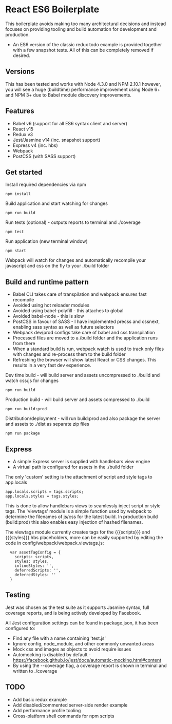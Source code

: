 
# React ES6 Boilerplate

This boilerplate avoids making too many architectural decisions and instead focuses on providing tooling and build automation for development and production.

- An ES6 version of the classic redux todo example is provided together with a few snapshot tests. All of this can be completely removed if desired.

## Versions

This has been tested and works with Node 4.3.0 and NPM 2.10.1 however, you will see a huge (buildtime) performance improvement using Node 6+ and NPM 3+ due to Babel module discovery improvements.


## Features

 - Babel v6 (support for all ES6 syntax client and server)
 - React v15
 - Redux v3
 - Jest/Jasmine v14 (inc. snapshot support)
 - Express v4 (inc. hbs)
 - Webpack
 - PostCSS (with SASS support)


## Get started

Install required dependencies via npm 
```
npm install
```
Build application and start watching for changes
```
npm run build
```
Run tests (optional) - outputs reports to terminal and ./coverage 
```
npm test
```
Run application (new terminal window)
```
npm start 
```

Webpack will watch for changes and automatically recompile your javascript and css on the fly to your ./build folder


## Build and runtime pattern

- Babel CLI takes care of transpilation and webpack ensures fast recompile 
- Avoided using hot reloader modules
- Avoided using babel-polyfill - this attaches to global
- Avoided babel-node - this is slow 
- PostCSS in favour of SASS - I have implemented precss and cssnext, enabling sass syntax as well as future selectors
- Webpack dev/prod configs take care of babel and css transpilation 
- Processed files are moved to a <root>/build folder and the application runs from there
- When a standard build is run, webpack watch is used to track only files with changes and re-process them to the build folder
- Refreshing the browser will show latest React or CSS changes. This results in a very fast dev experience.


Dev time build - will build server and assets uncompressed to ./build and watch css/js for changes 
```
npm run build
```
Production build - will build server and assets compressed to ./build
```
npm run build:prod
```
Distribution/deployment - will run build:prod and also package the server and assets to ./dist as separate zip files 
```
npm run package
```


## Express

- A simple Express server is supplied with handlebars view engine 
- A virtual path is configured for assets in the ./build folder

The only 'custom' setting is the attachment of script and style tags to app.locals

```
app.locals.scripts = tags.scripts;
app.locals.styles = tags.styles;
```
This is done to allow handlebars views to seamlessly inject script or style tags. The 'viewtags' module is a simple function used by webpack to determine the filenames of js/css for the latest build.
In production build (build:prod) this also enables easy injection of hashed filenames.

The viewtags module currently creates tags for the {{{scripts}}} and {{{styles}}} hbs placeholders, more can be easily supported by editing the code in config/webpack/webpack.viewtags.js:

```
  var assetTagConfig = {
    scripts: scripts,  
    styles: styles,
    inlineStyles: '',
    deferredScripts: '',
    deferredStyles: ''
  }
```


## Testing

Jest was chosen as the test suite as it supports Jasmine syntax, full coverage reports, and is being actively developed by Facebook.

All Jest configuration settings can be found in package.json, it has been configured to:

- Find any file with a name containing 'test.js'
- Ignore config, node_module, and other commonly unwanted areas
- Mock css and images as objects to avoid require issues
- Automocking is disabled by default - https://facebook.github.io/jest/docs/automatic-mocking.html#content 
- By using the --coverage flag, a coverage report is shown in terminal and written to <root>./coverage


## TODO

- Add basic redux example
- Add disabled/commented server-side render example
- Add performance profile tooling
- Cross-platform shell commands for npm scripts